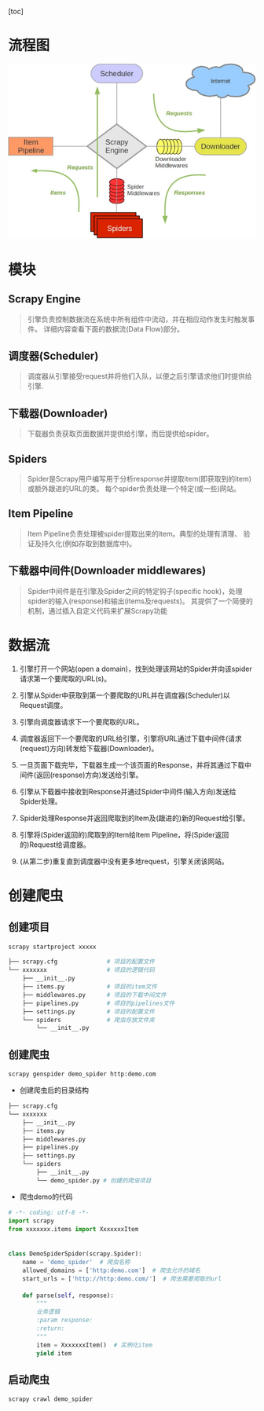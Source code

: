 [toc]

# 流程图

![flow](./images/flow.jpg)

# 模块

## Scrapy Engine

> 引擎负责控制数据流在系统中所有组件中流动，并在相应动作发生时触发事件。 详细内容查看下面的数据流(Data Flow)部分。

## 调度器(Scheduler)

> 调度器从引擎接受request并将他们入队，以便之后引擎请求他们时提供给引擎.

## 下载器(Downloader)

> 下载器负责获取页面数据并提供给引擎，而后提供给spider。

## Spiders

> Spider是Scrapy用户编写用于分析response并提取item(即获取到的item)或额外跟进的URL的类。 每个spider负责处理一个特定(或一些)网站。

## Item Pipeline

> Item Pipeline负责处理被spider提取出来的item。典型的处理有清理、 验证及持久化(例如存取到数据库中)。

## 下载器中间件(Downloader middlewares)

> Spider中间件是在引擎及Spider之间的特定钩子(specific hook)，处理spider的输入(response)和输出(items及requests)。 其提供了一个简便的机制，通过插入自定义代码来扩展Scrapy功能

# 数据流

1. 引擎打开一个网站(open a domain)，找到处理该网站的Spider并向该spider请求第一个要爬取的URL(s)。

2. 引擎从Spider中获取到第一个要爬取的URL并在调度器(Scheduler)以Request调度。

3. 引擎向调度器请求下一个要爬取的URL。

4. 调度器返回下一个要爬取的URL给引擎，引擎将URL通过下载中间件(请求(request)方向)转发给下载器(Downloader)。

5. 一旦页面下载完毕，下载器生成一个该页面的Response，并将其通过下载中间件(返回(response)方向)发送给引擎。

6. 引擎从下载器中接收到Response并通过Spider中间件(输入方向)发送给Spider处理。

7. Spider处理Response并返回爬取到的Item及(跟进的)新的Request给引擎。

8. 引擎将(Spider返回的)爬取到的Item给Item Pipeline，将(Spider返回的)Request给调度器。

9. (从第二步)重复直到调度器中没有更多地request，引擎关闭该网站。

# 创建爬虫

## 创建项目

```bash
scrapy startproject xxxxx
```

```bash
├── scrapy.cfg              # 项目的配置文件
└── xxxxxxx                 # 项目的逻辑代码
    ├── __init__.py
    ├── items.py            # 项目的item文件
    ├── middlewares.py      # 项目的下载中间文件
    ├── pipelines.py        # 项目的pipelines文件
    ├── settings.py         # 项目的配置文件
    └── spiders             # 爬虫存放文件夹
        └── __init__.py
```

## 创建爬虫

```bash
scrapy genspider demo_spider http:demo.com
```
* 创建爬虫后的目录结构
```bash
├── scrapy.cfg
└── xxxxxxx
    ├── __init__.py
    ├── items.py
    ├── middlewares.py
    ├── pipelines.py
    ├── settings.py
    └── spiders
        ├── __init__.py
        └── demo_spider.py # 创建的爬虫项目
```

* 爬虫demo的代码

```python
# -*- coding: utf-8 -*-
import scrapy
from xxxxxxx.items import XxxxxxxItem


class DemoSpiderSpider(scrapy.Spider):
    name = 'demo_spider'  # 爬虫名称
    allowed_domains = ['http:demo.com']  # 爬虫允许的域名
    start_urls = ['http://http:demo.com/']  # 爬虫需要爬取的url

    def parse(self, response):
        """
        业务逻辑
        :param response:
        :return:
        """
        item = XxxxxxxItem()  # 实例化item
        yield item
```

## 启动爬虫

```bash
scrapy crawl demo_spider
```
